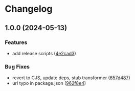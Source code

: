# Changelog

## 1.0.0 (2024-05-13)


### Features

* add release scripts ([4e2cad3](https://github.com/helmturner/zod-tsdoc/commit/4e2cad3183807107e582d51778b648fc8493864f))


### Bug Fixes

* revert to CJS, update deps, stub transformer ([657d487](https://github.com/helmturner/zod-tsdoc/commit/657d4877adb27713ac8ef684773666fe8a2193f8))
* url typo in package.json ([962f8e4](https://github.com/helmturner/zod-tsdoc/commit/962f8e43125c26f96fe55542103c14763e75927a))
